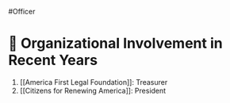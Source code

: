 #Officer 
# 💼 Organizational Involvement in Recent Years

1. [[America First Legal Foundation]]: Treasurer
2. [[Citizens for Renewing America]]: President
